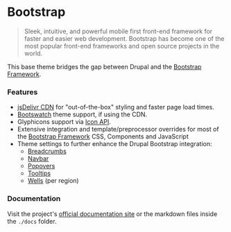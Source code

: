 <!-- @file Project Page -->
# Bootstrap

> Sleek, intuitive, and powerful mobile first front-end framework for faster and
> easier web development. Bootstrap has become one of the most popular front-end
> frameworks and open source projects in the world.

This base theme bridges the gap between Drupal and the [Bootstrap Framework].

### Features
- [jsDelivr CDN](https://www.jsdelivr.com) for "out-of-the-box" styling and
  faster page load times.
- [Bootswatch](http://bootswatch.com) theme support, if using the CDN.
- Glyphicons support via [Icon API](https://www.drupal.org/project/icon).
- Extensive integration and template/preprocessor overrides for most of the
  [Bootstrap Framework] CSS, Components and JavaScript
- Theme settings to further enhance the Drupal Bootstrap integration:
  - [Breadcrumbs](https://getbootstrap.com/docs/3.3/components/#breadcrumbs)
  - [Navbar](https://getbootstrap.com/docs/3.3/components/#navbar)
  - [Popovers](https://getbootstrap.com/docs/3.3/javascript/#popovers)
  - [Tooltips](https://getbootstrap.com/docs/3.3/javascript/#tooltips)
  - [Wells](https://getbootstrap.com/docs/3.3/components/#wells) (per region)

### Documentation
Visit the project's [official documentation site](https://drupal-bootstrap.org)
or the markdown files inside the `./docs` folder.

[Bootstrap Framework]: https://getbootstrap.com/docs/3.3/
